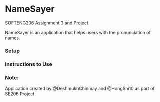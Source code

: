 # NameSayer
SOFTENG206 Assignment 3 and Project

NameSayer is an application that helps users with the pronunciation of names.

### Setup


### Instructions to Use



### Note:


Application created by @DeshmukhChinmay and @HongShi10 as part of SE206 Project
